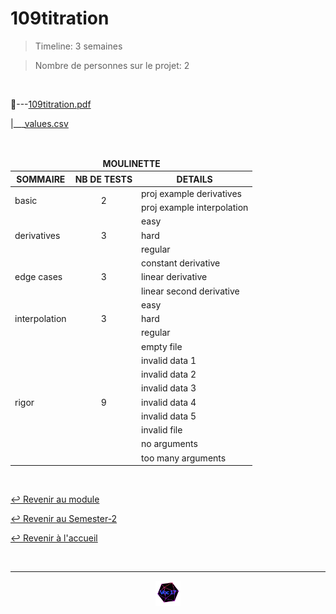 # 109titration

> Timeline: 3 semaines

> Nombre de personnes sur le projet: 2

<br>

📂---[109titration.pdf](https://github.com/Studio-17/Epitech-Subjects/blob/main/Semester-2/B-MAT-200/109titration/109titration.pdf)

|\_\_\_[values.csv](https://github.com/Studio-17/Epitech-Subjects/blob/main/Semester-2/B-MAT-200/109titration/values.csv)


<br>


<table align="center">
    <thead>
        <tr>
            <td colspan="3" align="center"><strong>MOULINETTE</strong></td>
        </tr>
        <tr>
            <th>SOMMAIRE</th>
            <th>NB DE TESTS</th>
            <th>DETAILS</th>
        </tr>
    </thead>
    <tbody>
        <tr>
            <td rowspan="2">basic</td>
            <td rowspan="2" style="text-align: center;">2</td>
            <td>proj example derivatives</td>
        </tr>
    		<tr>
			<td>proj example interpolation</td>
		</tr>
        <tr>
            <td rowspan="3">derivatives</td>
            <td rowspan="3" style="text-align: center;">3</td>
            <td>easy</td>
        </tr>
    		<tr>
			<td>hard</td>
		</tr>
		<tr>
			<td>regular</td>
		</tr>
        <tr>
            <td rowspan="3">edge cases</td>
            <td rowspan="3" style="text-align: center;">3</td>
            <td>constant derivative</td>
        </tr>
    		<tr>
			<td>linear derivative</td>
		</tr>
		<tr>
			<td>linear second derivative</td>
		</tr>
        <tr>
            <td rowspan="3">interpolation</td>
            <td rowspan="3" style="text-align: center;">3</td>
            <td>easy</td>
        </tr>
    		<tr>
			<td>hard</td>
		</tr>
		<tr>
			<td>regular</td>
		</tr>
        <tr>
            <td rowspan="9">rigor</td>
            <td rowspan="9" style="text-align: center;">9</td>
            <td>empty file</td>
        </tr>
    		<tr>
			<td>invalid data 1</td>
		</tr>
		<tr>
			<td>invalid data 2</td>
		</tr>
		<tr>
			<td>invalid data 3</td>
		</tr>
		<tr>
			<td>invalid data 4</td>
		</tr>
		<tr>
			<td>invalid data 5</td>
		</tr>
		<tr>
			<td>invalid file</td>
		</tr>
		<tr>
			<td>no arguments</td>
		</tr>
		<tr>
			<td>too many arguments</td>
		</tr>
	</tbody>
</table>

<br>

[↩️ Revenir au module](https://github.com/Studio-17/Epitech-Subjects/blob/main/Semester-2/B-MAT-200)

[↩️ Revenir au Semester-2](https://github.com/Studio-17/Epitech-Subjects/blob/main/Semester-2)

[↩️ Revenir à l'accueil](https://github.com/Studio-17/Epitech-Subjects/)

<br>

---

<div align="center">

<a href="https://github.com/Studio-17" target="_blank"><img src="../../../assets/voc17.gif" width="40"></a>

</div>
